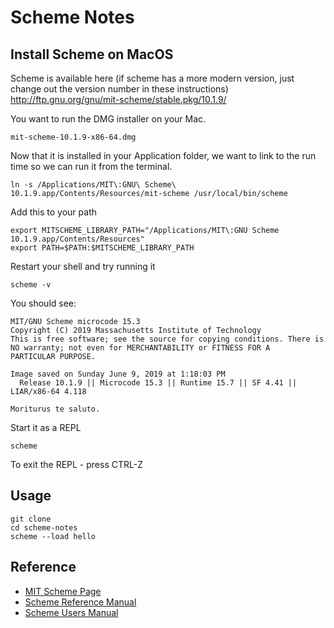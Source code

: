 # Scheme Notes

## Install Scheme on MacOS

Scheme is available here (if scheme has a more modern version, just change out the version number in these instructions)
http://ftp.gnu.org/gnu/mit-scheme/stable.pkg/10.1.9/

You want to run the DMG installer on your Mac.
```
mit-scheme-10.1.9-x86-64.dmg
```

Now that it is installed in your Application folder, we want to link to the run time so we can run it from the terminal.
```
ln -s /Applications/MIT\:GNU\ Scheme\ 10.1.9.app/Contents/Resources/mit-scheme /usr/local/bin/scheme
```

Add this to your path
```
export MITSCHEME_LIBRARY_PATH="/Applications/MIT\:GNU Scheme 10.1.9.app/Contents/Resources"
export PATH=$PATH:$MITSCHEME_LIBRARY_PATH
```

Restart your shell and try running it
```
scheme -v
```

You should see:
```
MIT/GNU Scheme microcode 15.3
Copyright (C) 2019 Massachusetts Institute of Technology
This is free software; see the source for copying conditions. There is NO warranty; not even for MERCHANTABILITY or FITNESS FOR A
PARTICULAR PURPOSE.

Image saved on Sunday June 9, 2019 at 1:18:03 PM
  Release 10.1.9 || Microcode 15.3 || Runtime 15.7 || SF 4.41 || LIAR/x86-64 4.118

Moriturus te saluto.
```

Start it as a REPL
```
scheme
```
To exit the REPL - press CTRL-Z

## Usage
```
git clone
cd scheme-notes
scheme --load hello
```

## Reference

* [MIT Scheme Page](https://www.gnu.org/software/mit-scheme/)
* [Scheme Reference Manual](https://www.gnu.org/software/mit-scheme/documentation/mit-scheme-ref/index.html)
* [Scheme Users Manual](https://www.gnu.org/software/mit-scheme/documentation/mit-scheme-user/index.html)
